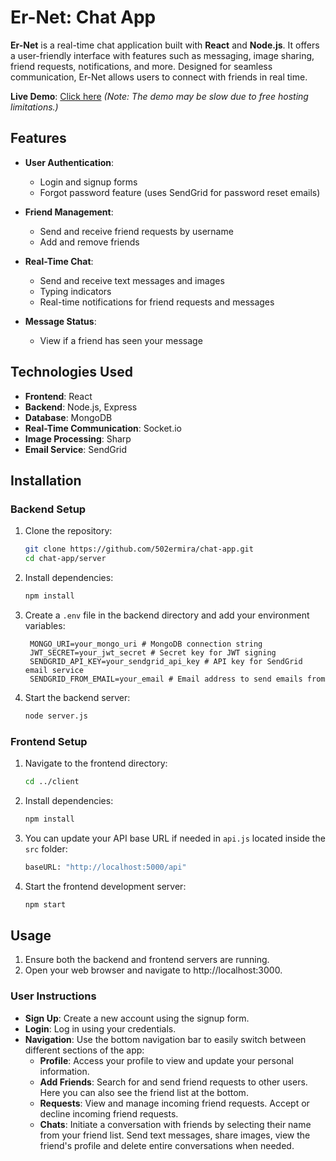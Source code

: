 # Er-Net: Chat App

**Er-Net** is a real-time chat application built with **React** and **Node.js**. It offers a user-friendly interface with features such as messaging, image sharing, friend requests, notifications, and more. Designed for seamless communication, Er-Net allows users to connect with friends in real time.

**Live Demo**: [Click here](https://er-net.vercel.app/) *(Note: The demo may be slow due to free hosting limitations.)*

## Features

- **User Authentication**: 
  - Login and signup forms
  - Forgot password feature (uses SendGrid for password reset emails)
  
- **Friend Management**: 
  - Send and receive friend requests by username
  - Add and remove friends
  
- **Real-Time Chat**: 
  - Send and receive text messages and images
  - Typing indicators
  - Real-time notifications for friend requests and messages
  
- **Message Status**: 
  - View if a friend has seen your message

## Technologies Used

- **Frontend**: React
- **Backend**: Node.js, Express
- **Database**: MongoDB
- **Real-Time Communication**: Socket.io
- **Image Processing**: Sharp
- **Email Service**: SendGrid

## Installation

### Backend Setup

1. Clone the repository:
   ```bash
   git clone https://github.com/502ermira/chat-app.git
   cd chat-app/server
   ```
2. Install dependencies:
   ```bash
   npm install
   ```
3. Create a `.env` file in the backend directory and add your environment variables:
   ```env
    MONGO_URI=your_mongo_uri # MongoDB connection string
    JWT_SECRET=your_jwt_secret # Secret key for JWT signing
    SENDGRID_API_KEY=your_sendgrid_api_key # API key for SendGrid email service
    SENDGRID_FROM_EMAIL=your_email # Email address to send emails from

   ```
4. Start the backend server:
   ```bash
   node server.js
   ```

### Frontend Setup

1. Navigate to the frontend directory:
   ```bash
   cd ../client
   ```
2. Install dependencies:
   ```bash
   npm install
   ```
3. You can update your API base URL if needed in `api.js` located inside the `src` folder:
   ```bash
   baseURL: "http://localhost:5000/api"
   ```
4. Start the frontend development server:
   ```bash
   npm start
   ```

## Usage

1. Ensure both the backend and frontend servers are running.
2. Open your web browser and navigate to http://localhost:3000.

### User Instructions

- **Sign Up**: Create a new account using the signup form.
- **Login**: Log in using your credentials.
- **Navigation**: Use the bottom navigation bar to easily switch between different sections of the app:
  - **Profile**: Access your profile to view and update your personal information.
  - **Add Friends**: Search for and send friend requests to other users. Here you can also see the friend list at the bottom.
  - **Requests**: View and manage incoming friend requests. Accept or decline incoming friend requests.
  - **Chats**: Initiate a conversation with friends by selecting their name from your friend list. Send text messages, share images, view the friend's profile and delete entire conversations when needed.
